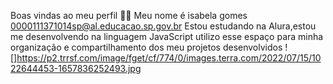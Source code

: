 Boas vindas ao meu perfil 💙💙 Meu nome é isabela gomes
0000111371014sp@al.educacao.sp.gov.br
Estou estudando na Alura,estou me desenvolvendo na linguagem JavaScript utilizo esse espaço para minha organização e compartilhamento dos meu projetos desenvolvidos 
![]https://p2.trrsf.com/image/fget/cf/774/0/images.terra.com/2022/07/15/1022644453-1657836252493.jpg
